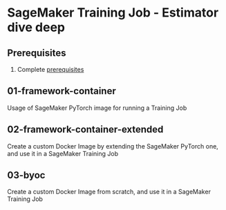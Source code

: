 # SageMaker Training Job - Estimator dive deep

## Prerequisites

1. Complete [prerequisites](00-prerequisites)

## 01-framework-container

Usage of SageMaker PyTorch image for running a Training Job

## 02-framework-container-extended

Create a custom Docker Image by extending the SageMaker PyTorch one, and use it in a SageMaker Training Job

## 03-byoc

Create a custom Docker Image from scratch, and use it in a SageMaker Training Job